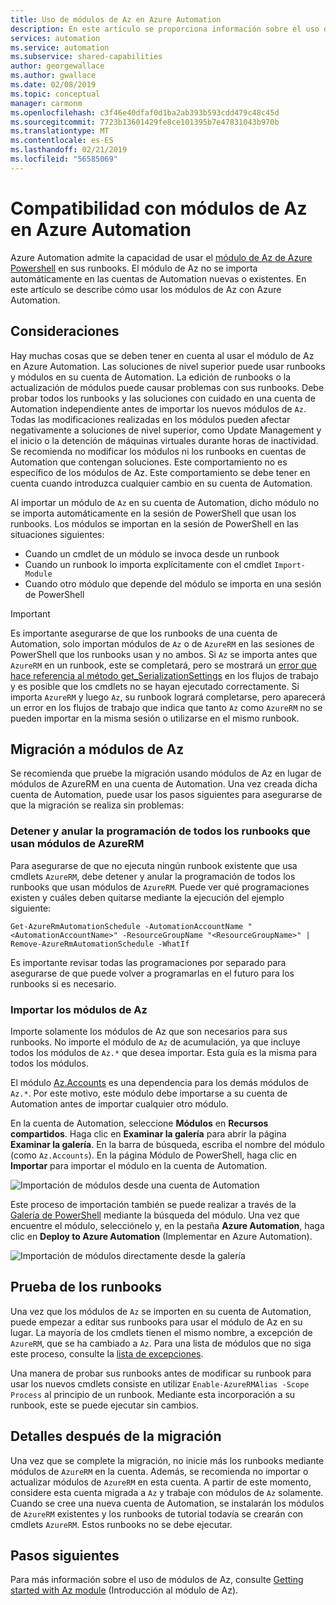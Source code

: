 ```yaml
---
title: Uso de módulos de Az en Azure Automation
description: En este artículo se proporciona información sobre el uso de módulos de Az en Azure Automation
services: automation
ms.service: automation
ms.subservice: shared-capabilities
author: georgewallace
ms.author: gwallace
ms.date: 02/08/2019
ms.topic: conceptual
manager: carmonm
ms.openlocfilehash: c3f46e40dfaf0d1ba2ab393b593cdd479c48c45d
ms.sourcegitcommit: 7723b13601429fe8ce101395b7e47831043b970b
ms.translationtype: MT
ms.contentlocale: es-ES
ms.lasthandoff: 02/21/2019
ms.locfileid: "56585069"
---
```

# <a name="az-module-support-in-azure-automation"></a>Compatibilidad con módulos de Az en Azure Automation

Azure Automation admite la capacidad de usar el [módulo de Az de Azure Powershell](/powershell/azure/new-azureps-module-az?view=azps-1.1.0) en sus runbooks. El módulo de Az no se importa automáticamente en las cuentas de Automation nuevas o existentes. En este artículo se describe cómo usar los módulos de Az con Azure Automation.

## <a name="considerations"></a>Consideraciones

Hay muchas cosas que se deben tener en cuenta al usar el módulo de Az en Azure Automation. Las soluciones de nivel superior puede usar runbooks y módulos en su cuenta de Automation. La edición de runbooks o la actualización de módulos puede causar problemas con sus runbooks. Debe probar todos los runbooks y las soluciones con cuidado en una cuenta de Automation independiente antes de importar los nuevos módulos de `Az`. Todas las modificaciones realizadas en los módulos pueden afectar negativamente a soluciones de nivel superior, como Update Management y el inicio o la detención de máquinas virtuales durante horas de inactividad. Se recomienda no modificar los módulos ni los runbooks en cuentas de Automation que contengan soluciones. Este comportamiento no es específico de los módulos de Az. Este comportamiento se debe tener en cuenta cuando introduzca cualquier cambio en su cuenta de Automation.

Al importar un módulo de `Az` en su cuenta de Automation, dicho módulo no se importa automáticamente en la sesión de PowerShell que usan los runbooks. Los módulos se importan en la sesión de PowerShell en las situaciones siguientes:

* Cuando un cmdlet de un módulo se invoca desde un runbook
* Cuando un runbook lo importa explícitamente con el cmdlet `Import-Module`
* Cuando otro módulo que depende del módulo se importa en una sesión de PowerShell

> [!IMPORTANT]
> Es importante asegurarse de que los runbooks de una cuenta de Automation, solo importan módulos de `Az` o de `AzureRM` en las sesiones de PowerShell que los runbooks usan y no ambos. Si `Az` se importa antes que `AzureRM` en un runbook, este se completará, pero se mostrará un [error que hace referencia al método get_SerializationSettings](troubleshoot/runbooks.md#get-serializationsettings) en los flujos de trabajo y es posible que los cmdlets no se hayan ejecutado correctamente. Si importa `AzureRM` y luego `Az`, su runbook logrará completarse, pero aparecerá un error en los flujos de trabajo que indica que tanto `Az` como `AzureRM` no se pueden importar en la misma sesión o utilizarse en el mismo runbook.

## <a name="migrating-to-az-modules"></a>Migración a módulos de Az

Se recomienda que pruebe la migración usando módulos de Az en lugar de módulos de AzureRM en una cuenta de Automation. Una vez creada dicha cuenta de Automation, puede usar los pasos siguientes para asegurarse de que la migración se realiza sin problemas:

### <a name="stop-and-unschedule-all-runbook-that-uses-azurerm-modules"></a>Detener y anular la programación de todos los runbooks que usan módulos de AzureRM

Para asegurarse de que no ejecuta ningún runbook existente que usa cmdlets `AzureRM`, debe detener y anular la programación de todos los runbooks que usan módulos de `AzureRM`. Puede ver qué programaciones existen y cuáles deben quitarse mediante la ejecución del ejemplo siguiente:

  ```powershell-interactive
  Get-AzureRmAutomationSchedule -AutomationAccountName "<AutomationAccountName>" -ResourceGroupName "<ResourceGroupName>" | Remove-AzureRmAutomationSchedule -WhatIf
  ```

Es importante revisar todas las programaciones por separado para asegurarse de que puede volver a programarlas en el futuro para los runbooks si es necesario.

### <a name="import-the-az-modules"></a>Importar los módulos de Az

Importe solamente los módulos de Az que son necesarios para sus runbooks. No importe el módulo de `Az` de acumulación, ya que incluye todos los módulos de `Az.*` que desea importar. Esta guía es la misma para todos los módulos.

El módulo [Az.Accounts](https://www.powershellgallery.com/packages/Az.Accounts/1.1.0) es una dependencia para los demás módulos de `Az.*`. Por este motivo, este módulo debe importarse a su cuenta de Automation antes de importar cualquier otro módulo.

En la cuenta de Automation, seleccione **Módulos** en **Recursos compartidos**. Haga clic en **Examinar la galería** para abrir la página **Examinar la galería**.  En la barra de búsqueda, escriba el nombre del módulo (como `Az.Accounts`). En la página Módulo de PowerShell, haga clic en **Importar** para importar el módulo en la cuenta de Automation.

![Importación de módulos desde una cuenta de Automation](media/az-modules/import-module.png)

Este proceso de importación también se puede realizar a través de la [Galería de PowerShell](https://www.powershellgallery.com) mediante la búsqueda del módulo. Una vez que encuentre el módulo, selecciónelo y, en la pestaña **Azure Automation**, haga clic en **Deploy to Azure Automation** (Implementar en Azure Automation).

![Importación de módulos directamente desde la galería](media/az-modules/import-gallery.png)

## <a name="test-your-runbooks"></a>Prueba de los runbooks

Una vez que los módulos de `Az` se importen en su cuenta de Automation, puede empezar a editar sus runbooks para usar el módulo de Az en su lugar. La mayoría de los cmdlets tienen el mismo nombre, a excepción de `AzureRM`, que se ha cambiado a `Az`. Para una lista de módulos que no siga este proceso, consulte la [lista de excepciones](/powershell/azure/migrate-from-azurerm-to-az?view=azps-1.1.0#change-module-imports-and-cmdlet-names).

Una manera de probar sus runbooks antes de modificar su runbook para usar los nuevos cmdlets consiste en utilizar `Enable-AzureRMAlias -Scope Process` al principio de un runbook. Mediante esta incorporación a su runbook, este se puede ejecutar sin cambios.

## <a name="after-migration-details"></a>Detalles después de la migración

Una vez que se complete la migración, no inicie más los runbooks mediante módulos de `AzureRM` en la cuenta. Además, se recomienda no importar o actualizar módulos de `AzureRM` en esta cuenta. A partir de este momento, considere esta cuenta migrada a `Az` y trabaje con módulos de `Az` solamente. Cuando se cree una nueva cuenta de Automation, se instalarán los módulos de `AzureRM` existentes y los runbooks de tutorial todavía se crearán con cmdlets `AzureRM`. Estos runbooks no se debe ejecutar.

## <a name="next-steps"></a>Pasos siguientes

Para más información sobre el uso de módulos de Az, consulte [Getting started with Az module](/powershell/azure/get-started-azureps?view=azps-1.1.0) (Introducción al módulo de Az).